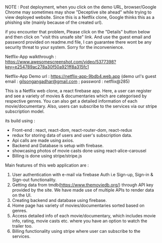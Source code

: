 NOTE : Post deployment, when you click on the demo URL, browser/Google Chrome may sometimes may show "Deceptive site ahead" while trying to view deployed website. Since this is a Netflix clone, Google thinks this as a phishing site (mainly because of the created url). 

if you encounter that problem, Please click on the "Details" button below and then click on "visit this unsafe site" link. And use the guest email and password provided on readme.md file, I can guarantee there wont be any security threat to your system. Sorry for the inconvenience. 

Netflix-App walkthrough : https://www.awesomescreenshot.com/video/5377398?key=e254789ac278a30f50a921ff8a315fc1

Netflix-App Demo url : https://netflix-app-9bdb4.web.app
(demo url's guest email : gilsongangadhar@gmail.com ; password : netflix@285)

This is a Netflix web clone,  a react firebase app. Here, a user can register and see a variety of movies & documentaries which are categorised by respective genres. You can also get a detailed information of each movie/documentary. Also, users can subscribe to the services via our stripe subscription model. 

its build using : 
* Front-end : react, react-dom, react-router-dom, react-redux
* redux for storing data of users and user's subscription data.
* Api calls are made using axios.
* Backend and Database is setup with firebase.
* showcasing photos of movie casts done using react-alice-carousel
* Billing is done using stripe/stripe.js

Main features of this web application are : 

1. User authentication with e-mail via firebase Auth i.e Sign-up, Sign-in & Sign-out functionality.
2. Getting data from tmdb(https://www.themoviedb.org/) through API key provided by the site. We have made use of multiple APIs to render data on the UI.
3. Creating backend and database using firebase.
4. Home page has variety of movies/documentaries sorted based on genres.
5. Access detailed info of each movie/documentary, which includes movie info, rating, movie casts etc. where you have an option to watch the trailer too. 
6. Billing functionality using stripe where user can subscribe to the services.
